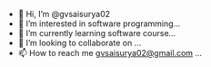 - 👋 Hi, I’m @gvsaisurya02
- 👀 I’m interested in software programming...
- 🌱 I’m currently learning software course...
- 💞️ I’m looking to collaborate on ...
- 📫 How to reach me gvsaisurya02@gmail.com ...

<!---
gvsaisurya02/gvsaisurya02 is a ✨ special ✨ repository because its `README.md` (this file) appears on your GitHub profile.
You can click the Preview link to take a look at your changes.
--->
